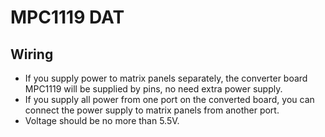 
# MPC1119 DAT

## Wiring

- If you supply power to matrix panels separately, the converter board MPC1119 will be supplied by pins, no need extra power supply. 
- If you supply all power from one port on the converted board, you can connect the power supply to matrix panels from another port.
- Voltage should be no more than 5.5V.

